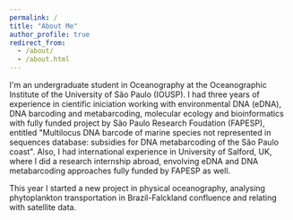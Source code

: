 ```yaml
---
permalink: /
title: "About Me"
author_profile: true
redirect_from: 
  - /about/
  - /about.html
---
```


I'm an undergraduate student in Oceanography at the Oceanographic Institute of the University of São Paulo (IOUSP). I had three years of experience in cientific iniciation working with environmental DNA (eDNA), DNA barcoding and metabarcoding, molecular ecology and bioinformatics with fully funded project by São Paulo Research Foudation (FAPESP), entitled "Multilocus DNA barcode of marine species not represented in sequences database: subsidies for DNA metabarcoding of the São Paulo coast". Also, I had international experience in University of Salford, UK, where I did a research internship abroad, envolving eDNA and DNA metabarcoding approaches fully funded by FAPESP as well.

This year I started a new project in physical oceanography, analysing phytoplankton transportation in Brazil-Falckland confluence and relating with satellite data.



